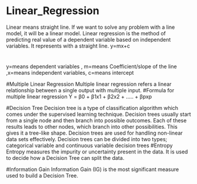 # Linear_Regression
Linear means straight line. If we want to solve any problem with a line model, it will be a linear model. Linear regression is the method of predicting real value of a dependent variable based on independent variables. It represents with a straight line.
y=mx+c 

#
y=means dependent variables , m=means Coefficient/slope of the line ,x=means independent variables, c=means intercept

#Multiple Linear Regression
Multiple linear regression refers a linear relationship between a single output with multiple input.
#Formula for multiple linear regression
Y = β0 + β1x1 + β2x2 + ..... + βpxp

#Decision Tree
Decision tree is a type of classification algorithm which comes under the supervised learning technique.
Decision trees usually start from a single node and then branch into possible outcomes. Each of these results leads to other nodes, which branch into other possibilities. This gives it a tree-like shape. Decision trees are used for handling non-linear data sets effectively.
Decision trees can be divided into two types; categorical variable and continuous variable decision trees
#Entropy
Entropy measures the impurity or uncertainty present in the data. It is used to decide how a Decision Tree can split the data.

#Information Gain 
Information Gain (IG) is the most significant measure used to build a Decision Tree.

